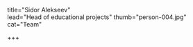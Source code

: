 title="Sidor Alekseev"    
lead="Head of educational projects"
thumb="person-004.jpg"   
cat="Team"

+++

